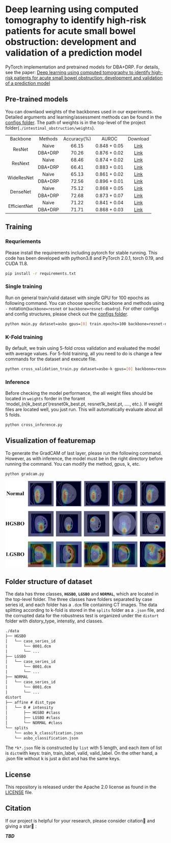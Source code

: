 # Deep learning using computed tomography to identify high-risk patients for acute small bowel obstruction: development and validation of a prediction model

PyTorch implementation and pretrained models for DBA+DRP. For details, see the paper: [Deep learning using computed tomography to identify high-risk patients for acute small bowel obstruction: development and validation of a prediction model](TBD)

## Pre-trained models

You can downlaod weights of the backbones used in our experiments. Detailed arguments and learning/assessment methods can be found in the [configs folder](./configs). The path of weights is in the top-level of the project folder(`./intestinal_obstruction/weights`).

<table style="margin:auto;text-align:center">
    <tr>
        <td>Backbone</td>
        <td>Methods</td>
        <td>Accuracy(%)</td>
        <td>AUROC</td>
        <td>Download</td>
    </tr>
    <tr>
        <td rowspan='2'> ResNet </td>
        <td>Naive</td>
        <td>66.15</td>
        <td>0.848 + 0.05</td>
        <td><a href='https://ajouackr-my.sharepoint.com/:u:/g/personal/mangusn1_ajou_ac_kr/EbQ22Q7NQT1FnaQX6xRI0bABuOB0Y9AoW5wW7niLlcM29g?e=DlIcEj'>Link</a></td>
    </tr>
    <tr>
        <td>DBA+DRP</td>
        <td>70.26</td>
        <td>0.876 + 0.02</td>
        <td><a href='https://ajouackr-my.sharepoint.com/:u:/g/personal/mangusn1_ajou_ac_kr/EYh1XbIYYbBBjmS3Lfdn494B_gbpJPQyo4w5djf8LRVHkg?e=r10PUK'>Link</a></td>
    </tr>
    <tr>
        <td rowspan='2'> ResNext </td>
        <td>Naive</td>
        <td>68.46</td>
        <td>0.874 + 0.02</td>
        <td><a href='https://ajouackr-my.sharepoint.com/:u:/g/personal/mangusn1_ajou_ac_kr/ERKW4EDIRiNLs9plr9ch4eYBWQAoMKwo-RLDzckvrKY3yQ?e=RczK4i'>Link</a></td>
    </tr>
    <tr>
        <td>DBA+DRP</td>
        <td>66.41</td>
        <td>0.883 + 0.01</td>
        <td><a href='https://ajouackr-my.sharepoint.com/:u:/g/personal/mangusn1_ajou_ac_kr/EU7z4aDcl7NDusWolN__l2oBxj68CCZjj-P-fBXrgowWWQ?e=YJWvuE'>Link</a></td>
    </tr>
    <tr>
        <td rowspan='2'> WideResNet </td>
        <td>Naive</td>
        <td>65.13</td>
        <td>0.861 + 0.02</td>
        <td><a href='https://ajouackr-my.sharepoint.com/:u:/g/personal/mangusn1_ajou_ac_kr/EdDiTH1y8xNIlLUtL1h7uMABuoQHmhK8jZM4SwHMzNqiDQ?e=gYFcf0'>Link</a></td>
    </tr>
    <tr>
        <td>DBA+DRP</td>
        <td>72.56</td>
        <td>0.896 + 0.01</td>
        <td><a href='https://ajouackr-my.sharepoint.com/:u:/g/personal/mangusn1_ajou_ac_kr/EbRTVzIyMaxDpdO5U0wB-bsBs3gh_FUBo5abWtSeyKDV0g?e=39KMcb'>Link</a></td>
    </tr>
    <tr>
        <td rowspan='2'> DenseNet </td>
        <td>Naive</td>
        <td>75.12</td>
        <td>0.868 + 0.05</td>
        <td><a href='https://ajouackr-my.sharepoint.com/:u:/g/personal/mangusn1_ajou_ac_kr/ERI-sdq-Ze5JjMo-0SYbLGEBdMbtufwq88Aj-AXGDOAZwQ'>Link</a></td>
    </tr>
    <tr>
        <td>DBA+DRP</td>
        <td>72.68</td>
        <td>0.873 + 0.07</td>
        <td><a href='https://ajouackr-my.sharepoint.com/:u:/g/personal/mangusn1_ajou_ac_kr/Edz2ZUrnqflKuWikqU89E0ABA_a5Ee_e-XZvLayG9CjAlw'>Link</a></td>
    </tr>
    <tr>
        <td rowspan='2'> EfficientNet </td>
        <td>Naive</td>
        <td>71.22</td>
        <td>0.841 + 0.04</td>
        <td><a href='https://ajouackr-my.sharepoint.com/:u:/g/personal/mangusn1_ajou_ac_kr/ERMGEqWzKpdCisrAeWmezdgBLdi533feseX3fE39bS6ASQ'>Link</a></td>
    </tr>
    <tr>
        <td>DBA+DRP</td>
        <td>71.71</td>
        <td>0.868 + 0.03</td>
        <td><a href='https://ajouackr-my.sharepoint.com/:u:/g/personal/mangusn1_ajou_ac_kr/EcjnrRw6tbhOgYgNojisVBIBZZLGSmwBIAfUKKgxov_4-A'>Link</a></td>
    </tr>
    <tr></tr>
</table>

## Training

### Requriements

Please install the requirements including pytorch for stable running. This code has been developed with python3.8 and PyTorch 2.0.1, torch 0.19, and CUDA 11.8.

```bash
pip install -r requirements.txt
```

### Single training

Run on general train/valid dataset with single GPU for 100 epochs as following command. You can choose specific backbone and methods using `-` notation(`backbone=resnet` or `backbone=resnet-dbadrp`). For other configs and config structures, please check out the [configs folder](./configs).

```bash
python main.py dataset=asbo gpus=[0] train.epochs=100 backbone=resnet-dbadrp
```

### K-Fold training

By default, we train using 5-fold cross validation and evaluated the model with average values. For 5-fold training, all you need to do is change a few commands for the dataset and execute file. 

```bash
python cross_validation_train.py dataset=asbo-k gpus=[0] backbone=resnet-dbadrp
```

### Inference

Before checking the model performance, the all weight files should be located in `weights` forder in the foramt ‘model_{n}k_best.pt’(resnet0k_best.pt, resnet1k_best.pt, …., etc.). If weight files are located well, you just run. This will automatically evaluate about all 5 folds.

```bash
python cross_inference.py
```
## Visualization of featuremap

To generate the GradCAM of last layer, please run the following command. However, as with inference, the model must be in the right directory before running the command. You can modify the method, gpus, k, etc.

```
python gradcam.py
```

![GradCAM](.asset/cam.png)

## Folder structure of dataset

The data has three classes, **`HGSBO`**, **`LGSBO`** and **`NORMAL`**, which are located in the top-level folder. The three classes have folders separated by case series id, and each folder has a `.dcm` file containing CT images. The data splitting according to k-fold is stored in the `splits` folder as a `.json` file, and the corrupted data for the robustness test is organized under the `distort` folder with distory_type, intenstiy, and classes.

```
./data
├── HGSBO
│   └── case_series_id
|		└── 0001.dcm
|		└── ...
├── LGSBO
│   └── case_series_id
|		└── 0001.dcm
|		└── ...
├── NORMAL
│   └── case_series_id
|		└── 0001.dcm
|		└── ...
distort
├── affine # dist_type
│   └── 0 # intensity
│       ├── HGSBO #class
│       ├── LGSBO #class
│       └── NORMAL #class
└── splits
    └── asbo_k_classification.json
    └── asbo_classification.json
```

The `*k*.json` file is constructed by `list` with 5 length, and each item of list is `dict`with keys: train, train_label, valid, valid_label. On the other hand, a .json file without k is just a dict and has the same keys.

## License

This repository is released under the Apache 2.0 license as found in the [LICENSE](./LICENSE) file.

## Citation

If our project is helpful for your research, please consider citation:paperclip: and giving a star:star2: :

***TBD***


